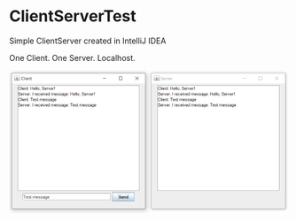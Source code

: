 # ClientServerTest
Simple ClientServer created in IntelliJ IDEA

One Client. One Server. Localhost.

<img src="pic.PNG" width="648" heigth="1152">
